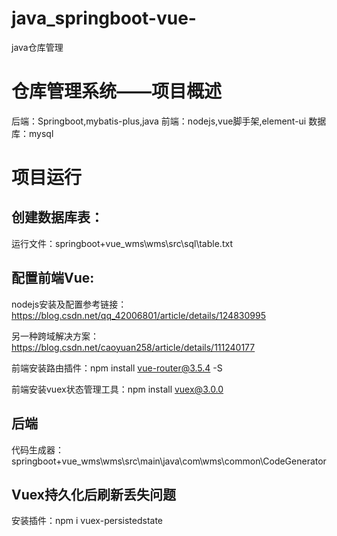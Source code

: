 # java_springboot-vue-
java仓库管理

# 仓库管理系统——项目概述
后端：Springboot,mybatis-plus,java
前端：nodejs,vue脚手架,element-ui
数据库：mysql

# 项目运行

## 创建数据库表：

运行文件：springboot+vue_wms\wms\src\sql\table.txt

## 配置前端Vue:

nodejs安装及配置参考链接：https://blog.csdn.net/qq_42006801/article/details/124830995

另一种跨域解决方案：https://blog.csdn.net/caoyuan258/article/details/111240177

前端安装路由插件：npm install vue-router@3.5.4 -S

前端安装vuex状态管理工具：npm install vuex@3.0.0

## 后端

代码生成器：springboot+vue_wms\wms\src\main\java\com\wms\common\CodeGenerator

## Vuex持久化后刷新丢失问题

安装插件：npm i vuex-persistedstate
